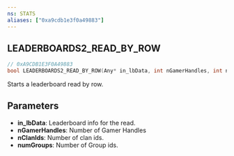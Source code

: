```yaml
---
ns: STATS
aliases: ["0xa9cdb1e3f0a49883"]
---
```

## LEADERBOARDS2_READ_BY_ROW

```c
// 0xA9CDB1E3F0A49883
bool LEADERBOARDS2_READ_BY_ROW(Any* in_lbData, int nGamerHandles, int nClanIds, int numGroups);
```

Starts a leaderboard read by row.


## Parameters
* **in_lbData**: Leaderboard info for the read.
* **nGamerHandles**: Number of Gamer Handles
* **nClanIds**: Number of clan ids.
* **numGroups**: Number of Group ids.
